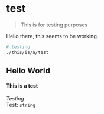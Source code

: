 # test
> This is for testing purposes

Hello there, this seems to be working.

```sh
# testing
./this/is/a/test
```

## Hello World

#### This is a test

*Testing*<br>
Test: `string`
